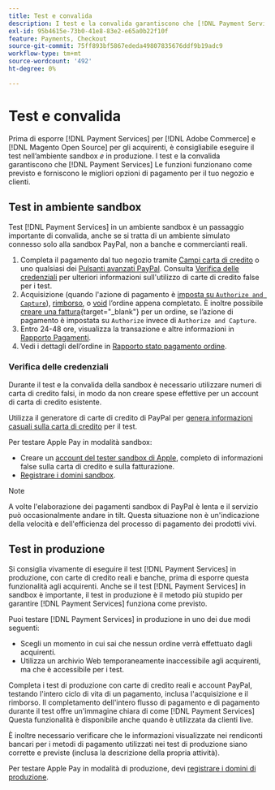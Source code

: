 ```yaml
---
title: Test e convalida
description: I test e la convalida garantiscono che [!DNL Payment Services] Le funzioni funzionano come previsto e forniscono ai clienti le migliori opzioni di pagamento
exl-id: 95b4615e-73b0-41e8-83e2-e65a0b22f10f
feature: Payments, Checkout
source-git-commit: 75ff893bf5867ededa49807835676ddf9b19adc9
workflow-type: tm+mt
source-wordcount: '492'
ht-degree: 0%

---
```


# Test e convalida

Prima di esporre [!DNL Payment Services] per [!DNL Adobe Commerce] e [!DNL Magento Open Source] per gli acquirenti, è consigliabile eseguire il test nell’ambiente sandbox _e_ in produzione. I test e la convalida garantiscono che [!DNL Payment Services] Le funzioni funzionano come previsto e forniscono le migliori opzioni di pagamento per il tuo negozio e clienti.

## Test in ambiente sandbox

Test [!DNL Payment Services] in un ambiente sandbox è un passaggio importante di convalida, anche se si tratta di un ambiente simulato connesso solo alla sandbox PayPal, non a banche e commercianti reali.

1. Completa il pagamento dal tuo negozio tramite [Campi carta di credito](payments-options.md#credit-card-fields) o uno qualsiasi dei [Pulsanti avanzati PayPal](payments-options.md#paypal-smart-buttons). Consulta [Verifica delle credenziali](#testing-credentials) per ulteriori informazioni sull&#39;utilizzo di carte di credito false per i test.
1. Acquisizione (quando l&#39;azione di pagamento è [imposta su `Authorize and Capture`](onboard.md#set-payment-services-as-payment-method)), [rimborso](refunds.md), o [void](voids.md) l’ordine appena completato. È inoltre possibile [creare una fattura](https://docs.magento.com/user-guide/sales/invoice-create.html){target="_blank"} per un ordine, se l’azione di pagamento è impostata su `Authorize` invece di `Authorize and Capture`.
1. Entro 24-48 ore, visualizza la transazione e altre informazioni in [Rapporto Pagamenti](payouts.md).
1. Vedi i dettagli dell’ordine in [Rapporto stato pagamento ordine](order-payment-status.md).

### Verifica delle credenziali

Durante il test e la convalida della sandbox è necessario utilizzare numeri di carta di credito falsi, in modo da non creare spese effettive per un account di carta di credito esistente.

Utilizza il generatore di carte di credito di PayPal per [genera informazioni casuali sulla carta di credito](https://www.paypal.com/us/smarthelp/article/where-can-i-find-test-credit-card-numbers-ts2157) per il test.

Per testare Apple Pay in modalità sandbox:

* Creare un [account del tester sandbox di Apple](https://developer.apple.com/apple-pay/sandbox-testing/#create-a-sandbox-tester-account), completo di informazioni false sulla carta di credito e sulla fatturazione.
* [Registrare i domini sandbox](https://developer.paypal.com/docs/checkout/apm/apple-pay/#link-registeryoursandboxdomains).

>[!NOTE]
>
>A volte l&#39;elaborazione dei pagamenti sandbox di PayPal è lenta e il servizio può occasionalmente andare in tilt. Questa situazione non è un&#39;indicazione della velocità e dell&#39;efficienza del processo di pagamento dei prodotti vivi.

## Test in produzione

Si consiglia vivamente di eseguire il test [!DNL Payment Services] in produzione, con carte di credito reali e banche, prima di esporre questa funzionalità agli acquirenti. Anche se il test [!DNL Payment Services] in sandbox è importante, il test in produzione è il metodo più stupido per garantire [!DNL Payment Services] funziona come previsto.

Puoi testare [!DNL Payment Services] in produzione in uno dei due modi seguenti:

* Scegli un momento in cui sai che nessun ordine verrà effettuato dagli acquirenti.
* Utilizza un archivio Web temporaneamente inaccessibile agli acquirenti, ma che è accessibile per i test.

Completa i test di produzione con carte di credito reali e account PayPal, testando l&#39;intero ciclo di vita di un pagamento, inclusa l&#39;acquisizione e il rimborso. Il completamento dell&#39;intero flusso di pagamento e di pagamento durante il test offre un&#39;immagine chiara di come [!DNL Payment Services] Questa funzionalità è disponibile anche quando è utilizzata da clienti live.

È inoltre necessario verificare che le informazioni visualizzate nei rendiconti bancari per i metodi di pagamento utilizzati nei test di produzione siano corrette e previste (inclusa la descrizione della propria attività).

Per testare Apple Pay in modalità di produzione, devi [registrare i domini di produzione](https://developer.paypal.com/docs/checkout/apm/apple-pay/#register-your-live-domain).
